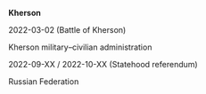 **Kherson**

2022-03-02 (Battle of Kherson)

Kherson military–civilian administration

2022-09-XX / 2022-10-XX (Statehood referendum)

Russian Federation
